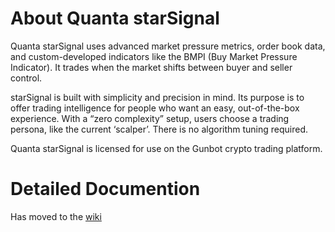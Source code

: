 # About Quanta starSignal

Quanta starSignal uses advanced market pressure metrics, order book data, and custom-developed indicators like the BMPI (Buy Market Pressure Indicator). It trades when the market shifts between buyer and seller control.

starSignal is built with simplicity and precision in mind. Its purpose is to offer trading intelligence for people who want an easy, out-of-the-box experience. With a “zero complexity” setup, users choose a trading persona, like the current ‘scalper’. There is no algorithm tuning required.

Quanta starSignal is licensed for use on the Gunbot crypto trading platform.

# Detailed Documention

Has moved to the [wiki](https://www.quantatrading.co.uk/docs/Quanta-starSignal/Home)
